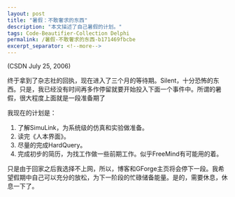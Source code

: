 ```yaml
---
layout: post
title: "暑假：不敢奢求的东西"
description: "本文描述了自己暑假的计划。"
tags: Code-Beautifier-Collection Delphi
permalink: /暑假-不敢奢求的东西-b171469fbcbe
excerpt_separator: <!--more-->
---
```

(CSDN July 25, 2006)

终于拿到了杂志社的回执，现在进入了三个月的等待期。Silent，十分恐怖的东西。只是，我已经没有时间再多作停留就要开始投入下面一个事件中。所谓的暑假，很大程度上面就是一段准备期了
<!--more-->

我现在的计划是：

1. 了解SimuLink，为系统级的仿真和实验做准备。
1. 读完《人本界面》。
1. 尽量的完成HardQuery。
1. 完成初步的简历，为找工作做一些前期工作。似乎FreeMind有可能用的着。

只是由于回家之后我选择不上网，所以，博客和GForge主页将会停下一段。我希望假期中自己可以充分的放松，为下一阶段的忙碌储备能量。是的，需要休息，休息一下了。
